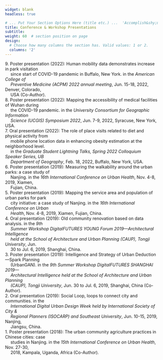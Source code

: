 ```yaml
---
widget: blank
headless: true

# ... Put Your Section Options Here (title etc.) ...  'Accomplish&shy;ments'
title: Conference & Workshop Presentations
subtitle:
weight: 60  # section position on page
design:
  # Choose how many columns the section has. Valid values: 1 or 2.
  columns: '2'
---
```


9\. Poster presentation (2022): Human mobility data demonstrates increase in park visitation <br /> &emsp; since start of COVID-19 pandemic in Buffalo, New York. in the *American College of <br /> &emsp; Preventive Medicine (ACPM) 2022 annual meeting*, Jun. 15-18, 2022, Denver, Colorado, <br /> &emsp; USA (Co-Author).\
8\. Poster presentation (2022): Mapping the accessibility of medical facilities of Wuhan during <br /> &emsp; the COVID-19 pandemic. in the *University Consortium for Geographic Information <br /> &emsp; Science (UCGIS) Symposium 2022*, Jun. 7-9, 2022, Syracuse, New York, USA.\
7\. Oral presentation (2022): The role of place visits related to diet and physical activity from <br /> &emsp; mobile phone location data in enhancing obesity estimation at the neighborhood level. <br /> &emsp; in the *Graduate Student Lightning Talks, Spring 2022 Colloquium Speaker Series, UB <br /> &emsp; Department of Geography*, Feb. 18, 2022, Buffalo, New York, USA.\
6\. Poster presentation (2019): Measuring the walkability around the urban parks: a case study of <br /> &emsp; Nanjing. in the *16th International Conference on Urban Health*, Nov. 4-8, 2019, Xiamen, <br /> &emsp; Fujian, China.\
5\. Poster presentation (2019): Mapping the service area and population of urban parks for park <br /> &emsp; city initiative: a case study of Nanjing. in the *16th International Conference on Urban <br /> &emsp; Health*, Nov. 4-8, 2019, Xiamen, Fujian, China.\
4\. Oral presentation (2019): Old community renovation based on data analysis. in the *9th <br /> &emsp; Summer Workshop DigitalFUTURES YOUNG Forum 2019—Architectural Intelligence <br /> &emsp; held at the School of Architecture and Urban Planning (CAUP), Tongji University*, Jun. <br /> &emsp; 30 to Jul. 6, 2019, Shanghai, China.\
3\. Poster presentation (2019): Intelligence and Strategy of Urban Deduction—Spark Planning <br /> &emsp; (UrbanGAN). in the *9th Summer Workshop DigitalFUTURES SHANGHAI 2019— <br /> &emsp; Architectural Intelligence held at the School of Architecture and Urban Planning <br /> &emsp; (CAUP), Tongji University*, Jun. 30 to Jul. 6, 2019, Shanghai, China (Co-Author).\
2\. Oral presentation (2019): Social Loop, loops to connect city and communities. in the <br /> &emsp; *International Digital Urban Design Week held by International Society of City & <br /> &emsp; Regional Planners (ISOCARP) and Southeast University*, Jun. 10-15, 2019, Nanjing, <br /> &emsp; Jiangsu, China.\
1\. Poster presentation (2018): The urban community agriculture practices in Chinese cities: case <br /> &emsp; studies in Nanjing. in the *15th International Conference on Urban Health*, Nov. 27-30, <br /> &emsp; 2018, Kampala, Uganda, Africa (Co-Author).
